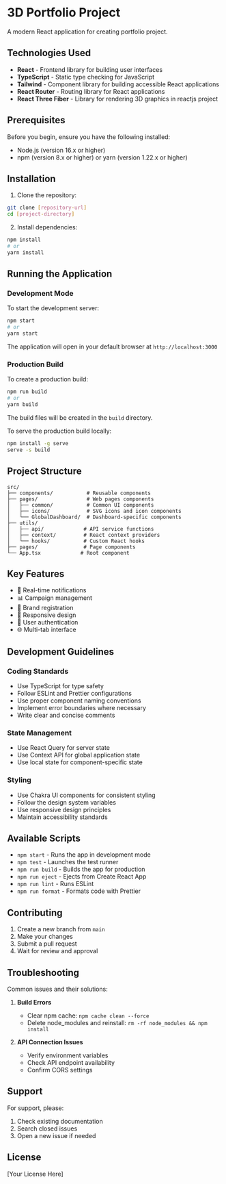 # 3D Portfolio Project

A modern React application for creating portfolio project.

## Technologies Used

- **React** - Frontend library for building user interfaces
- **TypeScript** - Static type checking for JavaScript
- **Tailwind** - Component library for building accessible React applications
- **React Router** - Routing library for React applications
- **React Three Fiber** - Library for rendering 3D graphics in reactjs project

## Prerequisites

Before you begin, ensure you have the following installed:
- Node.js (version 16.x or higher)
- npm (version 8.x or higher) or yarn (version 1.22.x or higher)

## Installation

1. Clone the repository:
```bash
git clone [repository-url]
cd [project-directory]
```

2. Install dependencies:
```bash
npm install
# or
yarn install
```

## Running the Application

### Development Mode

To start the development server:
```bash
npm start
# or
yarn start
```
The application will open in your default browser at `http://localhost:3000`

### Production Build

To create a production build:
```bash
npm run build
# or
yarn build
```

The build files will be created in the `build` directory.

To serve the production build locally:
```bash
npm install -g serve
serve -s build
```

## Project Structure

```
src/
├── components/           # Reusable components
├── pages/                # Web pages components
│   ├── common/           # Common UI components
│   ├── icons/            # SVG icons and icon components
│   └── GlobalDashboard/  # Dashboard-specific components
├── utils/
│   ├── api/             # API service functions
│   ├── context/         # React context providers
│   └── hooks/           # Custom React hooks
├── pages/               # Page components
└── App.tsx             # Root component
```

## Key Features

- 🔔 Real-time notifications
- 📊 Campaign management
- 🏢 Brand registration
- 📱 Responsive design
- 🔐 User authentication
- 🌐 Multi-tab interface

## Development Guidelines

### Coding Standards

- Use TypeScript for type safety
- Follow ESLint and Prettier configurations
- Use proper component naming conventions
- Implement error boundaries where necessary
- Write clear and concise comments

### State Management

- Use React Query for server state
- Use Context API for global application state
- Use local state for component-specific state

### Styling

- Use Chakra UI components for consistent styling
- Follow the design system variables
- Use responsive design principles
- Maintain accessibility standards

## Available Scripts

- `npm start` - Runs the app in development mode
- `npm test` - Launches the test runner
- `npm run build` - Builds the app for production
- `npm run eject` - Ejects from Create React App
- `npm run lint` - Runs ESLint
- `npm run format` - Formats code with Prettier

## Contributing

1. Create a new branch from `main`
2. Make your changes
3. Submit a pull request
4. Wait for review and approval

## Troubleshooting

Common issues and their solutions:

1. **Build Errors**
   - Clear npm cache: `npm cache clean --force`
   - Delete node_modules and reinstall: `rm -rf node_modules && npm install`

2. **API Connection Issues**
   - Verify environment variables
   - Check API endpoint availability
   - Confirm CORS settings

## Support

For support, please:
1. Check existing documentation
2. Search closed issues
3. Open a new issue if needed

## License

[Your License Here]
